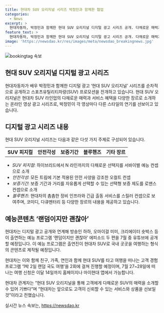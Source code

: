 ```yaml
---
title: 현대차 SUV 오리지널 시리즈 박정민과 함께한 협업
categories:
  - News
excerpt: >
  현대자동차, 박정민과 함께한 현대 SUV 오리지널 디지털 광고 시리즈 공개. 다채로운 매력과 서비스 혜택을 로맨스, 스릴러, 코미디 등 여러 장르로 소개. 시리즈에는 다양한 컨셉의 영상들이 포함되어 있으며, 현대차 공식 유튜브와 인스타그램에서 확인 가능. 또한, 예능 프로그램 랜덤이지만 괜찮아 에피소드 두 편이 7월 중 유튜브에 공개될 예정. 그리고 현대차는 1박 2일 랜덤 국도 여행 프로그램도 진행 중.
feature_text: >
  현대자동차, 박정민과 함께한 현대 SUV 오리지널 디지털 광고 시리즈 공개. 다채로운 매력과 서비스 혜택을 로맨스, 스릴러, 코미디 등 여러 장르로 소개. 시리즈에는 다양한 컨셉의 영상들이 포함되어 있으며, 현대차 공식 유튜브와 인스타그램에서 확인 가능. 또한, 예능 프로그램 랜덤이지만 괜찮아 에피소드 두 편이 7월 중 유튜브에 공개될 예정. 그리고 현대차는 1박 2일 랜덤 국도 여행 프로그램도 진행 중.
image: 'https://newsdao.kr/res/images/meta/newsdao_breakingnews.jpg'
---
```


<p><img src="https://newsdao.kr/res/images/meta/newsdao_breakingnews.jpg" alt="bookingtag 속보" /></p>

<h2>현대 SUV 오리지널 디지털 광고 시리즈</h2>

<p>현대자동차가 배우 박정민과 함께한 디지털 광고 ‘현대 SUV 오리지널’ 시리즈를 순차적으로 공개하고 스포츠유틸리티차량(SUV) 프로모션을 전개하고 있습니다. 현대 SUV 오리지널은 현대차 SUV 라인업의 다채로운 매력과 서비스 혜택을 다양한 장르로 소개하는 온라인 영상 광고 시리즈로, 박정민이 각 영상마다 다른 스타일의 연기를 선보이고 있습니다.</p>

<h2 data-ke-size="size26">디지털 광고 시리즈 내용</h2>

<p>현대 SUV 오리지널 시리즈는 다음과 같은 다섯 가지 주제로 구성되어 있습니다.</p>

<table>
    <tr>
        <td style="text-align: center; height: 17px;"><b>SUV 피지컬</b></td>
        <td style="text-align: center; height: 17px;"><b>안전각성</b></td>
        <td style="text-align: center; height: 17px;"><b>보증기간</b></td>
        <td style="text-align: center; height: 17px;"><b>블루핸즈</b></td>
        <td style="text-align: center; height: 17px;"><b>기타 장르</b></td>
    </tr>
</table>

<ul>
<li><em>SUV 피지컬</em>: 하이브리드에서 N 라인까지의 다채로운 선택지를 서바이벌 예능 컨셉으로 소개</li>
<li><em>안전각성</em>: 모든 트림에 기본 적용된 안전 사양을 강조한 오컬트 컨셉</li>
<li><em>보증기간</em>: 보증 기간과 거리를 자유롭게 선택할 수 있는 선택형 보증 제도를 로맨스 컨셉으로 소개</li>
<li><em>블루핸즈</em>: 현대차의 촘촘한 정비 인프라와 긴급 출동 서비스를 스릴러 컨셉으로 보여주며, 코미디, 다큐멘터리 등 다양한 장르의 내용을 제공하고 있습니다.</li>
</ul>

<h2 data-ke-size="size26">예능콘텐츠 ‘랜덤이지만 괜찮아’</h2>

<p>현대차는 디지털 광고 공개와 연계해 방송인 하하, 오마이걸 미미, 크리에이터 숏박스 등이 출연하는 예능 프로그램 ‘랜덤이지만 괜찮아’ 에피소드 두 편을 7월 중 유튜브에 공개할 예정입니다. 이 예능 프로그램은 출연진이 현대차 SUV로 국내 곳곳을 여행하는 형식의 콘텐츠로 제작될 예정입니다.</p>

<p>현대차는 이와 함께 친구, 가족, 연인과 함께 현대 SUV를 타고 여행을 떠나는 고객 경험 프로그램 ‘1박 2일 랜덤 국도 여행’을 2회에 걸쳐 진행할 예정이며, 7월 27~28일에 떠나는 여행 신청은 이달 14일까지 홈페이지나 마이현대 앱에서 가능합니다.</p>

<p>현대차 관계자는 “현대 SUV 오리지널을 통해 고객에게 다채로운 SUV의 매력을 소개할 수 있어 기쁘다”며 “현대차는 앞으로도 고객이 신뢰할 수 있는 서비스와 상품을 선보일 것”이라고 전했습니다.</p>
실시간 뉴스 속보는, <a href="https://newsdao.kr" rel="dofollow">https://newsdao.kr</a>


